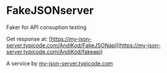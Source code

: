 # FakeJSONserver
Faker for API consuption testing

Get response at:
[https://my-json-server.typicode.com/AndiKod/FakeJSONapi](https://my-json-server.typicode.com/AndiKod/fakeapi)


A service by [my-json-server.typicode.com](https://my-json-server.typicode.com/)

